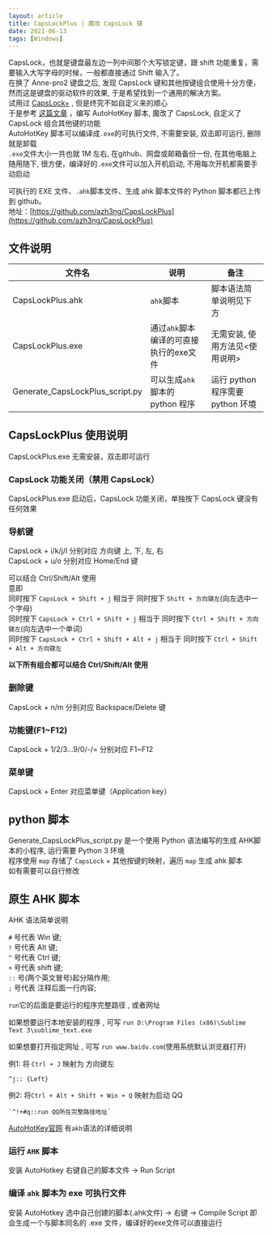 ```yaml
---
layout: article  
title: CapsLockPlus | 魔改 CapsLock 键  
date: 2021-06-13  
tags: [Windows]  
---
```


CapsLock，也就是键盘最左边一列中间那个大写锁定键，跟 shift 功能重复，需要输入大写字母的时候，一般都直接通过 Shift 输入了。  
在换了 Anne-pro2 键盘之后, 发现 CapsLock 键和其他按键组合使用十分方便， 然而这是键盘的驱动软件的效果, 于是希望找到一个通用的解决方案。    
试用过 [CapsLock+](https://cjkis.me/capslock+/) , 但是终究不如自定义来的顺心  
于是参考 [这篇文章](https://www.cnblogs.com/Vonng/p/4240219.html) ，编写 AutoHotKey 脚本, 魔改了 CapsLock, 自定义了 CapsLock 组合其他键的功能  
AutoHotKey 脚本可以编译成`.exe`的可执行文件, 不需要安装, 双击即可运行, 删除就是卸载   
`.exe`文件大小一共也就 1M 左右, 在github、网盘或邮箱备份一份, 在其他电脑上随用随下, 很方便，编译好的`.exe`文件可以加入开机启动, 不用每次开机都需要手动启动

可执行的 EXE 文件、`.ahk`脚本文件、生成 ahk 脚本文件的 Python 脚本都已上传到 github。  
地址：[https://github.com/azh3ng/CapsLockPlus](https://github.com/azh3ng/CapsLockPlus)

## 文件说明

| 文件名                         | 说明                                          | 备注                          |
| ------------------------------ | ------------------------------------------- | ---------------------------- |
| CapsLockPlus.ahk               | `ahk`脚本                                   | 脚本语法简单说明见下方             |
| CapsLockPlus.exe               | 通过`ahk`脚本编译的可直接执行的exe文件            | 无需安装, 使用方法见<使用说明>      | 
| Generate_CapsLockPlus_script.py  | 可以生成`ahk`脚本的 python 程序               | 运行 python 程序需要 python 环境  |

## CapsLockPlus 使用说明

CapsLockPlus.exe 无需安装，双击即可运行

### CapsLock 功能关闭（禁用 CapsLock）

CapsLockPlus.exe 启动后，CapsLock 功能关闭，单独按下 CapsLock 键没有任何效果

### 导航键

CapsLock + i/k/j/l 分别对应 方向键 上, 下, 左, 右  
CapsLock + u/o 分别对应 Home/End 键

可以结合 Ctrl/Shift/Alt 使用  
意即  
同时按下 `CapsLock + Shift + j` 相当于 同时按下 `Shift + 方向键左`(向左选中一个字母)  
同时按下 `CapsLock + Ctrl + Shift + j` 相当于 同时按下 `Ctrl + Shift + 方向键左`(向左选中一个单词)  
同时按下 `CapsLock + Ctrl + Shift + Alt + j` 相当于 同时按下 `Ctrl + Shift + Alt + 方向键左`

**以下所有组合都可以结合 Ctrl/Shift/Alt 使用**

### 删除键

CapsLock + n/m 分别对应 Backspace/Delete 键

### 功能键(F1~F12)

CapsLock + 1/2/3...9/0/-/= 分别对应 F1~F12

### 菜单键

CapsLock + Enter 对应菜单键（Application key）

## python 脚本

Generate_CapsLockPlus_script.py 是一个使用 Python 语法编写的生成 AHK脚本的小程序, 运行需要 Python 3 环境  
程序使用 `map` 存储了 `CapsLock` + 其他按键的映射，遍历 `map` 生成 ahk 脚本  
如有需要可以自行修改

## 原生 AHK 脚本

AHK 语法简单说明

`#` 号代表 Win 键;  
`!` 号代表 Alt 键;  
`^` 号代表 Ctrl 键;  
`+` 号代表 shift 键;  
`::` 号(两个英文冒号)起分隔作用;  
`;` 号代表 注释后面一行内容;

`run`它的后面是要运行的程序完整路径 , 或者网址

如果想要运行本地安装的程序 , 可写 `run D:\Program Files (x86)\Sublime Text 3\sublime_text.exe`

如果想要打开指定网址 , 可写 `run www.baidu.com`(使用系统默认浏览器打开)

例1: 将 `Ctrl + J` 映射为 方向键左

```ahk
^j:: {Left}
```

例2: 将`Ctrl + Alt + Shift + Win + Q` 映射为启动 QQ

```ahk
`^!+#q::run QQ所在完整路径地址`
```

[AutoHotKey官网](https://www.autohotkey.com/docs/AutoHotkey.htm) 有`akh`语法的详细说明

### 运行 `AHK` 脚本

安装 AutoHotkey 右键自己的脚本文件 -> Run Script

### 编译 `ahk` 脚本为 exe 可执行文件

安装 AutoHotkey 选中自己创建的脚本(.ahk文件) -> 右键 -> Compile Script 即会生成一个与脚本同名的 .exe 文件，编译好的exe文件可以直接运行

